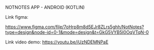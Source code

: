 NOTNOTES APP - ANDROID (KOTLIN)

Link figma:

https://www.figma.com/file/7oHrp8m8d5EJr8ZLrs5ghh/NotNotes?type=design&node-id=0-1&mode=design&t=GkG5VYB5I0OqVTqN-0

Link video demo:
https://youtu.be/iUzNDEMNPaE